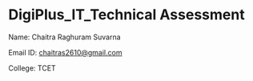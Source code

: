 # DigiPlus_IT_Technical Assessment

Name: Chaitra Raghuram Suvarna

Email ID: chaitras2610@gmail.com

College: TCET
